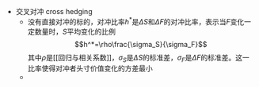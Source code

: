 - 交叉对冲 cross hedging
	- 没有直接对冲的标的，对冲比率$h^*$是$\Delta S$和$\Delta F$的对冲比率，表示当$F$变化一定数量时，$S$平均变化的比例$$h^*=\rho\frac{\sigma_S}{\sigma_F}$$
	  其中$\rho$是[[回归与相关系数]]，$\sigma_S$是$\Delta S$的标准差，$\sigma_F$是$\Delta F$的标准差。这一比率使得对冲者头寸价值变化的方差最小
	- 